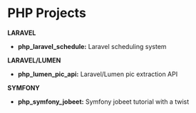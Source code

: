 # PHP Projects
**LARAVEL**
-	**php_laravel_schedule:** Laravel scheduling system

**LARAVEL/LUMEN**
-	**php_lumen_pic_api:** Laravel/Lumen pic extraction API

**SYMFONY**
-	**php_symfony_jobeet:** Symfony jobeet tutorial with a twist

